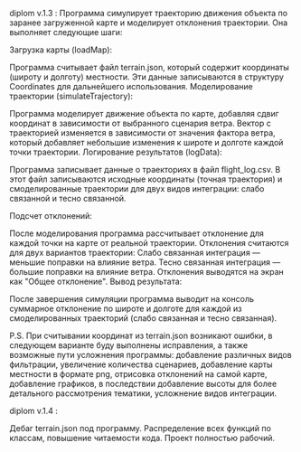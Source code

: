 diplom v.1.3 :
Программа симулирует траекторию движения объекта по заранее загруженной карте и моделирует отклонения траектории. Она выполняет следующие шаги:

Загрузка карты (loadMap):

Программа считывает файл terrain.json, который содержит координаты (широту и долготу) местности.
Эти данные записываются в структуру Coordinates для дальнейшего использования.
Моделирование траектории (simulateTrajectory):

Программа моделирует движение объекта по карте, добавляя сдвиг координат в зависимости от выбранного сценария ветра.
Вектор с траекторией изменяется в зависимости от значения фактора ветра, который добавляет небольшие изменения к широте и долготе каждой точки траектории.
Логирование результатов (logData):

Программа записывает данные о траекториях в файл flight_log.csv. В этот файл записываются исходные координаты (точная траектория) и смоделированные траектории для двух видов интеграции: 
слабо связанной и тесно связанной.

Подсчет отклонений:

После моделирования программа рассчитывает отклонение для каждой точки на карте от реальной траектории.
Отклонения считаются для двух вариантов траектории:
Слабо связанная интеграция — меньшие поправки на влияние ветра.
Тесно связанная интеграция — большие поправки на влияние ветра.
Отклонения выводятся на экран как "Общее отклонение".
Вывод результата:

После завершения симуляции программа выводит на консоль суммарное отклонение по широте и долготе для каждой из смоделированных траекторий (слабо связанная и тесно связанная).

P.S. При считывании координат из terrain.json возникают ошибки, в следующем варианте буду выполнены исправления, а также возможные пути усложнения программы: добавление различных видов фильтрации,
увеличение количества сценариев, добавление карты местности в формате png, отрисовка отклонений на самой карте, добавление графиков, в последствии добавление высоты для более детального рассмотрения тематики,
усложнение видов интеграции.

diplom v.1.4 : 

Дебаг terrain.json под программу. Распределение всех функций по классам, повышение читаемости кода. Проект полностью рабочий.
